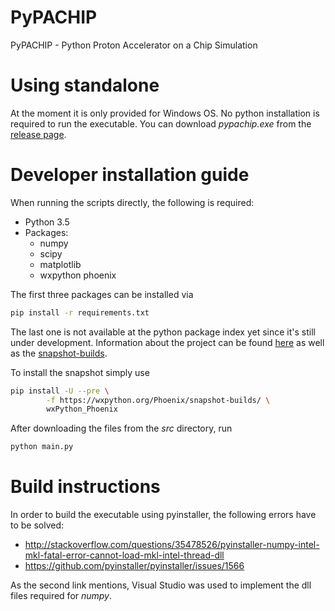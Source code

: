 # PyPACHIP
PyPACHIP - Python Proton Accelerator on a Chip Simulation

# Using standalone
At the moment it is only provided for Windows OS. No python installation is required to run the executable. You can download _pypachip.exe_ from the [release page](https://github.com/scimax/PyPACHIP/releases/tag/v1.0). 

# Developer installation guide
When running the scripts directly, the following is required:
- Python 3.5
- Packages:
  - numpy
  - scipy
  - matplotlib
  - wxpython phoenix

The first three packages can be installed via
```bash
pip install -r requirements.txt
```

The last one is not available at the python package index yet since it's still under development. Information about the project can be found [here](https://wiki.wxpython.org/ProjectPhoenix) as well as the [snapshot-builds](https://wxpython.org/Phoenix/snapshot-builds/).

To install the snapshot simply use

```bash
pip install -U --pre \
        -f https://wxpython.org/Phoenix/snapshot-builds/ \
        wxPython_Phoenix
```

After downloading the files from the *src* directory, run
```bash
python main.py
```

# Build instructions
In order to build the executable using pyinstaller, the following errors have to be solved:
- http://stackoverflow.com/questions/35478526/pyinstaller-numpy-intel-mkl-fatal-error-cannot-load-mkl-intel-thread-dll
- https://github.com/pyinstaller/pyinstaller/issues/1566

As the second link mentions, Visual Studio was used to implement the dll files required for *numpy*.

 






